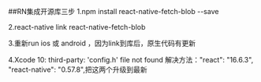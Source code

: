 ##RN集成开源库三步
1.npm install react-native-fetch-blob --save

2.react-native link react-native-fetch-blob

3.重新run ios 或 android ，因为link到库后，原生代码有更新

4.Xcode 10: third-party: 'config.h' file not found
解决方法："react": "16.6.3",
    "react-native": "0.57.8",把这两个升级到最新
